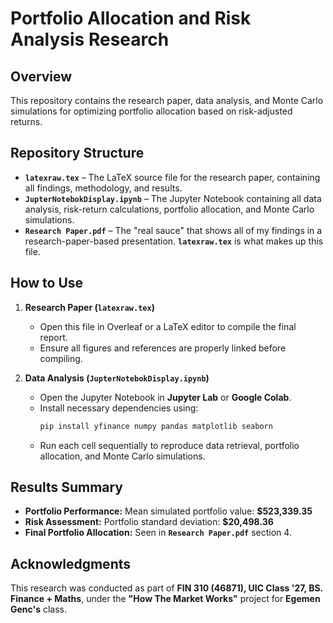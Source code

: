 # **Portfolio Allocation and Risk Analysis Research**

## **Overview**
This repository contains the research paper, data analysis, and Monte Carlo simulations for optimizing portfolio allocation based on risk-adjusted returns.

## **Repository Structure**
- **`latexraw.tex`** – The LaTeX source file for the research paper, containing all findings, methodology, and results.
- **`JupterNotebokDisplay.ipynb`** – The Jupyter Notebook containing all data analysis, risk-return calculations, portfolio allocation, and Monte Carlo simulations.
- **`Research Paper.pdf`** – The "real sauce" that shows all of my findings in a research-paper-based presentation. **`latexraw.tex`** is what makes up this file.

## **How to Use**
1. **Research Paper (`latexraw.tex`)**  
   - Open this file in Overleaf or a LaTeX editor to compile the final report.
   - Ensure all figures and references are properly linked before compiling.

2. **Data Analysis (`JupterNotebokDisplay.ipynb`)**  
   - Open the Jupyter Notebook in **Jupyter Lab** or **Google Colab**.
   - Install necessary dependencies using:
     ```bash
     pip install yfinance numpy pandas matplotlib seaborn
     ```
   - Run each cell sequentially to reproduce data retrieval, portfolio allocation, and Monte Carlo simulations.

## **Results Summary**
- **Portfolio Performance:** Mean simulated portfolio value: **\$523,339.35**  
- **Risk Assessment:** Portfolio standard deviation: **\$20,498.36**  
- **Final Portfolio Allocation:** Seen in **`Research Paper.pdf`** section 4.

## **Acknowledgments**
This research was conducted as part of **FIN 310 (46871), UIC Class '27, BS. Finance + Maths**, under the **"How The Market Works"** project for **Egemen Genc's** class.

